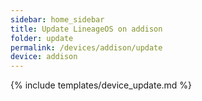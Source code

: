 ```yaml
---
sidebar: home_sidebar
title: Update LineageOS on addison
folder: update
permalink: /devices/addison/update
device: addison
---
```

{% include templates/device_update.md %}
